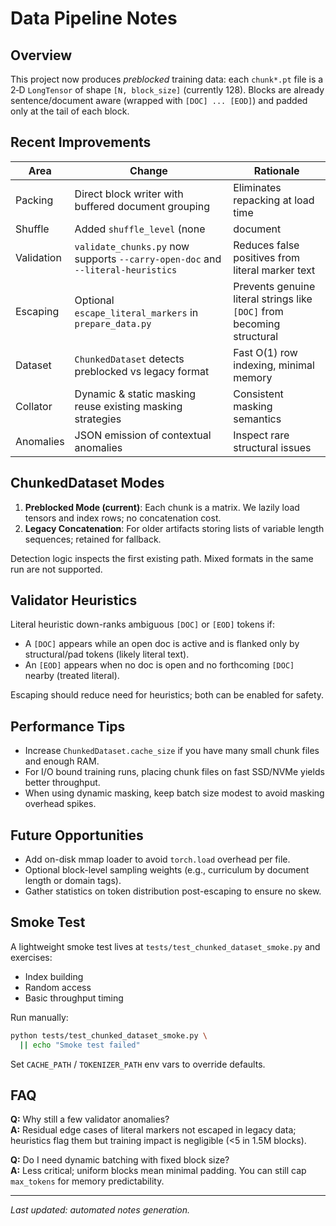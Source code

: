# Data Pipeline Notes

## Overview
This project now produces *preblocked* training data: each `chunk*.pt` file is a 2‑D `LongTensor` of shape `[N, block_size]` (currently 128). Blocks are already sentence/document aware (wrapped with `[DOC] ... [EOD]`) and padded only at the tail of each block.

## Recent Improvements
| Area | Change | Rationale |
|------|--------|-----------|
| Packing | Direct block writer with buffered document grouping | Eliminates repacking at load time |
| Shuffle | Added `shuffle_level` (none|document|segment) default **document** | Maintains intra‑document coherence, fixes false boundary errors |
| Validation | `validate_chunks.py` now supports `--carry-open-doc` and `--literal-heuristics` | Reduces false positives from literal marker text |
| Escaping | Optional `escape_literal_markers` in `prepare_data.py` | Prevents genuine literal strings like `[DOC]` from becoming structural |
| Dataset | `ChunkedDataset` detects preblocked vs legacy format | Fast O(1) row indexing, minimal memory |
| Collator | Dynamic & static masking reuse existing masking strategies | Consistent masking semantics |
| Anomalies | JSON emission of contextual anomalies | Inspect rare structural issues |

## ChunkedDataset Modes
1. **Preblocked Mode (current)**: Each chunk is a matrix. We lazily load tensors and index rows; no concatenation cost.
2. **Legacy Concatenation**: For older artifacts storing lists of variable length sequences; retained for fallback.

Detection logic inspects the first existing path. Mixed formats in the same run are not supported.

## Validator Heuristics
Literal heuristic down-ranks ambiguous `[DOC]` or `[EOD]` tokens if:
- A `[DOC]` appears while an open doc is active and is flanked only by structural/pad tokens (likely literal text).
- An `[EOD]` appears when no doc is open and no forthcoming `[DOC]` nearby (treated literal).

Escaping should reduce need for heuristics; both can be enabled for safety.

## Performance Tips
- Increase `ChunkedDataset.cache_size` if you have many small chunk files and enough RAM.
- For I/O bound training runs, placing chunk files on fast SSD/NVMe yields better throughput.
- When using dynamic masking, keep batch size modest to avoid masking overhead spikes.

## Future Opportunities
- Add on-disk mmap loader to avoid `torch.load` overhead per file.
- Optional block-level sampling weights (e.g., curriculum by document length or domain tags).
- Gather statistics on token distribution post-escaping to ensure no skew.

## Smoke Test
A lightweight smoke test lives at `tests/test_chunked_dataset_smoke.py` and exercises:
- Index building
- Random access
- Basic throughput timing

Run manually:
```bash
python tests/test_chunked_dataset_smoke.py \
  || echo "Smoke test failed"
```

Set `CACHE_PATH` / `TOKENIZER_PATH` env vars to override defaults.

## FAQ
**Q:** Why still a few validator anomalies?  
**A:** Residual edge cases of literal markers not escaped in legacy data; heuristics flag them but training impact is negligible (<5 in 1.5M blocks).

**Q:** Do I need dynamic batching with fixed block size?  
**A:** Less critical; uniform blocks mean minimal padding. You can still cap `max_tokens` for memory predictability.

---
_Last updated: automated notes generation._
